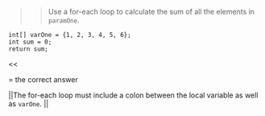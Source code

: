 >>Use a for-each loop to calculate the sum of all the elements in <code>paramOne</code>.</p>
<pre><code class="java language-java">int[] varOne = {1, 2, 3, 4, 5, 6};
int sum = 0;
return sum;
</code></pre> <<

= the correct answer

||The for-each loop must include a colon between the local variable as well as <code>varOne</code>. ||
